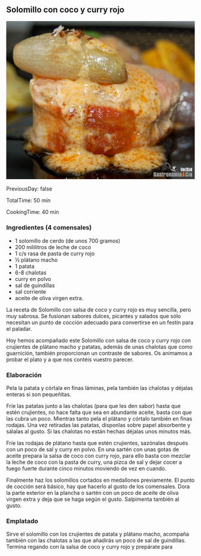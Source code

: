 [title]: #()

## Solomillo con coco y curry rojo

[img]: #()

![](../docs/imgs/0039-solomillo_coco_curry1.jpg)

[#url]:#()

[](https://gastronomiaycia.republica.com/2008/09/17/receta-de-solomillo-con-salsa-de-coco-y-curry-rojo/)

[recipe-time]: #()

PreviousDay: false

TotalTime: 50 min

CookingTime: 40 min

[ingredients-content]: #()

### Ingredientes (4 comensales)
    
* 1 solomillo de cerdo (de unos 700 gramos)
* 200 mililitros de leche de coco
* 1 c/s rasa de pasta de curry rojo
* ½ plátano macho
* 1 patata
* 6-8 chalotas
* curry en polvo
* sal de guindillas
* sal corriente
* aceite de oliva virgen
extra.


[content]: #()


La receta de Solomillo con salsa de coco y curry rojo es muy sencilla, pero
muy sabrosa. Se fusionan sabores dulces, picantes y salados que sólo
necesitan un punto de cocción adecuado para convertirse en un festín para
el paladar.

Hoy hemos acompañado este Solomillo con salsa de coco y curry rojo con
crujientes de plátano macho y patatas, además de unas chalotas que como
guarnición, también proporcionan un contraste de sabores. Os animamos a
probar el plato y a que nos contéis vuestro parecer.

### Elaboración

Pela la patata y córtala en finas láminas, pela también las chalotas y
déjalas enteras si son pequeñitas.

Fríe las patatas junto a las chalotas (para que les den sabor) hasta que
estén crujientes, no hace falta que sea en abundante aceite, basta con que
las cubra un poco. Mientras tanto pela el plátano y córtalo también en
finas rodajas. Una vez retiradas las patatas, disponlas sobre papel
absorbente y sálalas al gusto. Si las chalotas no están hechas déjalas unos
minutos más.

Fríe las rodajas de plátano hasta que estén crujientes, sazónalas después
con un poco de sal y curry en polvo. En una sartén con unas gotas de aceite
prepara la salsa de coco con curry rojo, para ello basta con mezclar la
leche de coco con la pasta de curry, una pizca de sal y dejar cocer a fuego
fuerte durante cinco minutos moviendo de vez en cuando.

Finalmente haz los solomillos cortados en medallones previamente. El punto
de cocción será básico, hay que hacerlo al gusto de los comensales. Dora la
parte exterior en la plancha o sartén con un poco de aceite de oliva virgen
extra y deja que se haga según el gusto. Salpimenta también al gusto.

### Emplatado

Sirve el solomillo con los crujientes de patata y plátano macho, acompaña
también con las chalotas a las que añadirás un poco de sal de guindillas.
Termina regando con la salsa de coco y curry rojo y prepárate para
